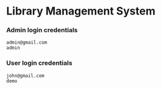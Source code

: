 # Library Management System


### Admin login credentials
```
admin@gmail.com
admin
```

### User login credentials
```
john@gmail.com
demo
```